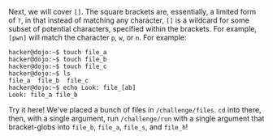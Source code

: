 Next, we will cover `[]`.
The square brackets are, essentially, a limited form of `?`, in that instead of matching any character, `[]` is a wildcard for some subset of potential characters, specified within the brackets.
For example, `[pwn]` will match the character `p`, `w`, or `n`.
For example:

```console
hacker@dojo:~$ touch file_a
hacker@dojo:~$ touch file_b
hacker@dojo:~$ touch file_c
hacker@dojo:~$ ls
file_a	file_b	file_c
hacker@dojo:~$ echo Look: file_[ab]
Look: file_a file_b
```

Try it here!
We've placed a bunch of files in `/challenge/files`.
`cd` into there, then, with a single argument, run `/challenge/run` with a single argument that bracket-globs into `file_b`, `file_a`, `file_s`, and `file_h`!
